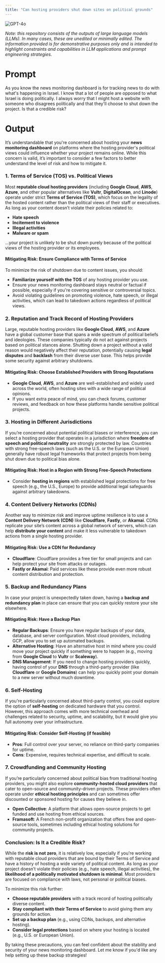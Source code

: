 ```yaml
---
title: "Can hosting providers shut down sites on political grounds"
---
```

![GPT-4o](https://img.shields.io/badge/GPT--4o-3333FF?style=for-the-badge&logo=openai&logoColor=white)



*Note: this repository consists of the outputs of large language models (LLMs). In many cases, these are unedited or minimally edited. The information provided is for demonstrative purposes only and is intended to highlight constraints and capabilities in LLM applications and prompt engineering strategies.*


# Prompt

As you know the news monitoring dashboard is for tracking news to do with what's happening in Israel. I know that a lot of people are opposed to what Israel is doing politically. I always worry that I might host a website with someone who disagrees politically and that they'll choose to shut down the project. Is that a credible risk?

# Output

It’s understandable that you're concerned about hosting your **news monitoring dashboard** on platforms where the hosting provider's political views could influence whether your project remains online. While this concern is valid, it’s important to consider a few factors to better understand the level of risk and how to mitigate it.

### 1. **Terms of Service (TOS) vs. Political Views**
Most **reputable cloud hosting providers** (including **Google Cloud**, **AWS**, **Azure**, and other popular alternatives like **Vultr**, **DigitalOcean**, and **Linode**) operate under strict **Terms of Service (TOS)**, which focus on the legality of the hosted content rather than the political views of their staff or executives. As long as your content doesn’t violate their policies related to:
- **Hate speech**
- **Incitement to violence**
- **Illegal activities**
- **Malware or spam**

...your project is unlikely to be shut down purely because of the political views of the hosting provider or its employees.

#### **Mitigating Risk: Ensure Compliance with Terms of Service**
To minimize the risk of shutdown due to content issues, you should:
- **Familiarize yourself with the TOS** of any hosting provider you use.
- Ensure your news monitoring dashboard stays neutral or factual if possible, especially if you're covering sensitive or controversial topics.
- Avoid violating guidelines on promoting violence, hate speech, or illegal activities, which can lead to takedown actions regardless of political views.

### 2. **Reputation and Track Record of Hosting Providers**
Large, reputable hosting providers like **Google Cloud**, **AWS**, and **Azure** have a global customer base that spans a wide spectrum of political beliefs and ideologies. These companies typically do not act against projects based on political stances alone. Shutting down a project without a valid reason would negatively affect their reputation, potentially causing **legal disputes** and **backlash** from their diverse user base. This helps provide some security against arbitrary shutdowns.

#### **Mitigating Risk: Choose Established Providers with Strong Reputations**
- **Google Cloud**, **AWS**, and **Azure** are well-established and widely used across the world, often hosting sites with a wide range of political opinions.
- If you want extra peace of mind, you can check forums, customer reviews, and feedback on how these platforms handle sensitive political projects.

### 3. **Hosting in Different Jurisdictions**
If you’re concerned about potential political biases or interference, you can select a hosting provider that operates in a jurisdiction where **freedom of speech and political neutrality** are strongly protected by law. Countries with strong free-speech laws (such as the U.S. or the European Union) generally have robust legal frameworks that protect projects from being shut down due to political bias alone.

#### **Mitigating Risk: Host in a Region with Strong Free-Speech Protections**
- Consider **hosting in regions** with established legal protections for free speech (e.g., the U.S., Europe) to provide additional legal safeguards against arbitrary takedowns.

### 4. **Content Delivery Networks (CDNs)**
Another way to minimize risk and improve uptime resilience is to use a **Content Delivery Network (CDN)** like **Cloudflare**, **Fastly**, or **Akamai**. CDNs replicate your site’s content across a global network of servers, which can help **distribute your content** and make it less vulnerable to takedown actions from a single hosting provider.

#### **Mitigating Risk: Use a CDN for Redundancy**
- **Cloudflare**: Cloudflare provides a free tier for small projects and can help protect your site from attacks or outages.
- **Fastly or Akamai**: Paid services like these provide even more robust content distribution and protection.

### 5. **Backup and Redundancy Plans**
In case your project is unexpectedly taken down, having a **backup and redundancy plan** in place can ensure that you can quickly restore your site elsewhere.

#### **Mitigating Risk: Have a Backup Plan**
- **Regular Backups**: Ensure you have regular backups of your data, database, and server configuration. Most cloud providers, including GCP, allow you to set up automated backups.
- **Alternative Hosting**: Have an alternative host in mind where you could move your project quickly if something were to happen (e.g., moving from **Google Cloud** to **Vultr** or **Scaleway**).
- **DNS Management**: If you need to change hosting providers quickly, having control of your **DNS** through a third-party provider (like **Cloudflare** or **Google Domains**) can help you quickly point your domain to a new server without much downtime.

### 6. **Self-Hosting**
If you're particularly concerned about third-party control, you could explore the option of **self-hosting** on dedicated hardware that you control. However, this approach comes with more technical overhead and challenges related to security, uptime, and scalability, but it would give you full autonomy over your infrastructure.

#### **Mitigating Risk: Consider Self-Hosting (if feasible)**
- **Pros**: Full control over your server, no reliance on third-party companies for uptime.
- **Cons**: Expensive, requires technical expertise, and difficult to scale.

### 7. **Crowdfunding and Community Hosting**
If you’re particularly concerned about political bias from traditional hosting providers, you might also explore **community-hosted cloud providers** that cater to open-source and community-driven projects. These providers often operate under **ethical hosting principles** and can sometimes offer discounted or sponsored hosting for causes they believe in.

- **Open Collective**: A platform that allows open-source projects to get funded and use hosting from ethical sources.
- **Framasoft**: A French non-profit organization that offers free and open-source tools, sometimes including ethical hosting solutions for community projects.

### Conclusion: Is It a Credible Risk?
While the **risk is not zero**, it is relatively low, especially if you're working with reputable cloud providers that are bound by their Terms of Service and have a history of hosting a wide variety of political content. As long as your project doesn’t violate their policies (e.g., hate speech, illegal activities), the **likelihood of a politically motivated shutdown is minimal**. Most providers are focused on compliance with laws, not personal or political biases.

To minimize this risk further:
- **Choose reputable providers** with a track record of hosting politically diverse content.
- **Stay compliant with their Terms of Service** to avoid giving them any grounds for action.
- **Set up a backup plan** (e.g., using CDNs, backups, and alternative hosting).
- **Consider legal protections** based on where your hosting is located (e.g., U.S. or European Union).

By taking these precautions, you can feel confident about the stability and security of your news monitoring dashboard. Let me know if you'd like any help setting up these backup strategies!